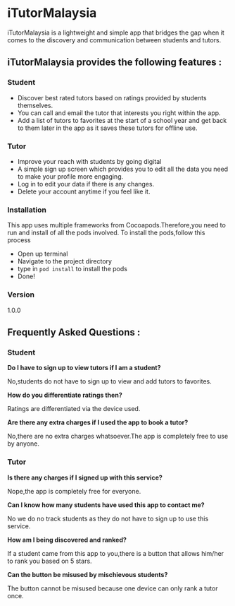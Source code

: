 # iTutorMalaysia

iTutorMalaysia is a lightweight and simple app that bridges the gap when it comes to the discovery and communication between students and tutors.



## iTutorMalaysia provides the following features :

### Student
  - Discover best rated tutors based on ratings provided by students themselves.
  - You can call and email the tutor that interests you right within the app.
  - Add a list of tutors to favorites at the start of a school year and get back to them later in the app as it saves these tutors for offline use.
 
### Tutor
 - Improve your reach with students by going digital
  - A simple sign up screen which provides you to edit all the data you need to make your profile more engaging.
  - Log in to edit your data if there is any changes.
  - Delete your account anytime if you feel like it.
  
### Installation

This app uses multiple frameworks from Cocoapods.Therefore,you need to run and install of all the pods involved.
To install the pods,follow this process

- Open up terminal
- Navigate to the project directory
- type in ``pod install`` to install the pods
- Done!

### Version
1.0.0

## Frequently Asked Questions :

### Student
**Do I have to sign up to view tutors if I am a student?**

No,students do not have to sign up to view and add tutors to favorites.

**How do you differentiate ratings then?**

Ratings are differentiated via the device used.

**Are there any extra charges if I used the app to book a tutor?**

No,there are no extra charges whatsoever.The app is completely free to use by anyone.

### Tutor

**Is there any charges if I signed up with this service?**

Nope,the app is completely free for everyone.

**Can I know how many students have used this app to contact me?**

No we do no track students as they do not have to sign up to use this service.

**How am I being discovered and ranked?**

If a student came from this app to you,there is a button that allows him/her to rank you based on 5 stars.

**Can the button be misused by  mischievous students?**

The button cannot be misused because one device can only rank a tutor once.